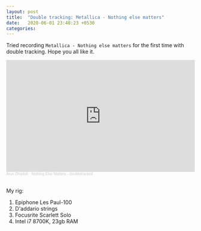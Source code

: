 ```yaml
---
layout: post
title:  "Double tracking: Metallica - Nothing else matters"
date:   2020-06-01 23:48:23 +0530
categories:
---
```

Tried recording `Metallica - Nothing else matters` for the first time with double tracking. Hope you all like it.

<iframe width="100%" height="300" scrolling="no" frameborder="no" allow="autoplay" src="https://w.soundcloud.com/player/?url=https%3A//api.soundcloud.com/tracks/832318153&color=%23ff5500&auto_play=false&hide_related=false&show_comments=true&show_user=true&show_reposts=false&show_teaser=true&visual=true"></iframe><div style="font-size: 10px; color: #cccccc;line-break: anywhere;word-break: normal;overflow: hidden;white-space: nowrap;text-overflow: ellipsis; font-family: Interstate,Lucida Grande,Lucida Sans Unicode,Lucida Sans,Garuda,Verdana,Tahoma,sans-serif;font-weight: 100;"><a href="https://soundcloud.com/arun-dhaduti" title="Arun Dhaduti" target="_blank" style="color: #cccccc; text-decoration: none;">Arun Dhaduti</a> · <a href="https://soundcloud.com/arun-dhaduti/nothing-else-doubletracked" title="Nothing Else Matters - doubletracked" target="_blank" style="color: #cccccc; text-decoration: none;">Nothing Else Matters - doubletracked</a></div>&nbsp;
  

My rig:
1. Epiphone Les Paul-100
2. D'addario strings
3. Focusrite Scarlett Solo
4. Intel i7 8700K, 23gb RAM